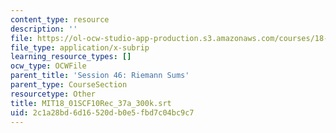 ```yaml
---
content_type: resource
description: ''
file: https://ol-ocw-studio-app-production.s3.amazonaws.com/courses/18-01sc-single-variable-calculus-fall-2010/2c1a28bd6d16520db0e5fbd7c04bc9c7_MIT18_01SCF10Rec_37a_300k.vtt
file_type: application/x-subrip
learning_resource_types: []
ocw_type: OCWFile
parent_title: 'Session 46: Riemann Sums'
parent_type: CourseSection
resourcetype: Other
title: MIT18_01SCF10Rec_37a_300k.srt
uid: 2c1a28bd-6d16-520d-b0e5-fbd7c04bc9c7
---
```

